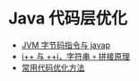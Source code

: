 # Java 代码层优化

- [JVM 字节码指令与 javap](./01.md)
- [i++ 与 ++i，字符串 `+` 拼接原理](./02.md)
- [常用代码优化方法](./03.md)